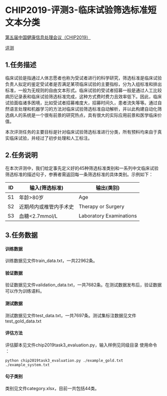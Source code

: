 # CHIP2019-评测3-临床试验筛选标准短文本分类
[第五届中国健康信息处理会议（CHIP2019）](http://cips-chip.org.cn/)

[评测](http://www.cips-chip.org.cn:8088/evaluation)

## 1.任务描述

临床试验是指通过人体志愿者也称为受试者进行的科学研究，筛选标准是临床试验负责人拟定的鉴定受试者是否满足某项临床试验的主要指标，分为入组标准和排出标准，一般为无规则的自由文本形式。临床试验的受试者招募一般是通过人工比较病历记录表和临床试验筛选标准完成，这种方式费时费力且效率低下。因此，临床试验面临诸多困境，比如受试者招募难度大，招募时间久，患者流失等等。通过自然语言处理和机器学习的方法对临床试验筛选标准自动解析，并以此构建自动化筛选病人的系统是一个很有前景的研究热点，具有很大的实际应用前景和医学临床价值。

本次评测任务的主要目标是针对临床试验筛选标准进行分类，所有预料均来自于真实临床试验，并经过了初步处理和人工标注。

## 2.任务说明

在本次评测中，我们给定事先定义好的45种筛选标准类别和一系列中文临床试验筛选标准的描述句子，参赛者需返回每一条筛选标准的具体类别。示例如下：

| ID   | 输入(筛选标准)         | 输出(类别)              |
| ---- | ---------------------- | ----------------------- |
| S1   | 年龄>80岁              | Age                     |
| S2   | 近期颅内或椎管内手术史 | Therapy or Surgery      |
| S3   | 血糖<2.7mmol/L         | Laboratory Examinations |

## 3.任务数据

#### 训练数据

训练数据见文件train_data.txt，一共22962条。

#### 验证数据

验证数据见文件validation_data.txt，一共7682条。在测试数据发布后，验证数据可以作为训练语料。

#### 测试数据

测试数据见文件test_data.txt，一共7697条。测试集标注数据见文件test_gold_data.txt

#### 评估方法

评估脚本见文件chip2019task3_evaluation.py，输入样例见同级目录
使用命令 ：

```
python chip2019task3_evaluation.py ./example_gold.txt ./example_system.txt
```

#### 句子类别

类别见文件category.xlsx，目前一共包括44类。

